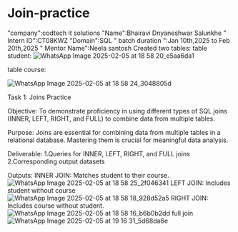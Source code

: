 # Join-practice
"company":codtech it solutions
"Name":Bhairavi Dnyaneshwar Salunkhe
" Intern ID":CT08KWZ
"Domain":SQL 
" batch duration ":Jan 10th,2025 to Feb 20th,2025
" Mentor Name":Neela santosh
Created two tables:
table student:
![WhatsApp Image 2025-02-05 at 18 58 20_e5aa6da1](https://github.com/user-attachments/assets/cc5480c8-0859-41c1-951b-548d1f4594b3)

table course:

![WhatsApp Image 2025-02-05 at 18 58 24_3048805d](https://github.com/user-attachments/assets/25cd9f93-a7cd-4072-9159-a907be0afe4c)


Task 1: Joins Practice

Objective: To demonstrate proficiency in using different types of SQL joins (INNER, LEFT, RIGHT, and FULL) to combine data from multiple tables.

Purpose: Joins are essential for combining data from multiple tables in a relational database. Mastering them is crucial for meaningful data analysis.

Deliverable: 1.Queries for INNER, LEFT, RIGHT, and FULL joins 2.Corresponding output datasets

Outputs: INNER JOIN: Matches student to their course.
![WhatsApp Image 2025-02-05 at 18 58 25_2f046341](https://github.com/user-attachments/assets/46f7d159-47bf-4823-814b-6543a7594e0f)
LEFT JOIN: Includes student without course
![WhatsApp Image 2025-02-05 at 18 58 18_928d52a5](https://github.com/user-attachments/assets/5c67fa14-91dd-4bd4-a646-137c2421bfbb)
RIGHT JOIN: Includes course without student.
![WhatsApp Image 2025-02-05 at 18 58 16_b6b0b2dd](https://github.com/user-attachments/assets/765b614a-668b-4885-8327-98dbcab29c1e)
full join
![WhatsApp Image 2025-02-05 at 19 16 31_5d68da6e](https://github.com/user-attachments/assets/db935693-9b2a-46cb-98cd-a7cfc319237c)








